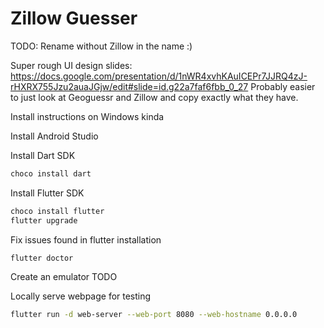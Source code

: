 # Zillow Guesser

TODO: Rename without Zillow in the name :)

Super rough UI design slides: https://docs.google.com/presentation/d/1nWR4xvhKAuICEPr7JJRQ4zJ-rHXRX755Jzu2auaJGjw/edit#slide=id.g22a7faf6fbb_0_27 
Probably easier to just look at Geoguessr and Zillow and copy exactly what they have.

Install instructions on Windows kinda

Install Android Studio

Install Dart SDK
```bash
choco install dart
```

Install Flutter SDK
```bash
choco install flutter
flutter upgrade
```

Fix issues found in flutter installation
```bash
flutter doctor
```

Create an emulator
TODO

Locally serve webpage for testing
```bash
flutter run -d web-server --web-port 8080 --web-hostname 0.0.0.0
```
